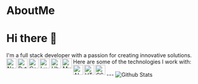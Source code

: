 # AboutMe

# Hi there 👋

I'm a full stack developer with a passion for creating innovative solutions. Here are some of the technologies I work with: 
<img align="left" alt="Node.js" width="26px" src="https://user-images.githubusercontent.com/25181517/117447155-6a868a00-af3d-11eb-9cfe-245df15c9f3f.png"/>
<img align="left" alt="Python" width="26px" src="https://user-images.githubusercontent.com/25181517/183423507-c056a6f9-1ba8-4312-a350-19bcbc5a8697.png"/>
<img align="left" alt="C++" width="26px" src="https://user-images.githubusercontent.com/25181517/192106073-90fffafe-3562-4ff9-a37e-c77a2da0ff58.png"/>
<img align="left" alt="Lua" width="26px" src="https://github.com/Ramonmelod/profile-technology-icons/assets/139141993/89970707-fd3d-46e9-897e-7e51ba07ba4c"/>
<img align="left" alt="Ubuntu" width="26px" src="https://user-images.githubusercontent.com/25181517/186884153-99edc188-e4aa-4c84-91b0-e2df260ebc33.png"/>
<img align="left" alt="MySQL" width="26px" src="https://user-images.githubusercontent.com/25181517/183896128-ec99105a-ec1a-4d85-b08b-1aa1620b2046.png"/>
<img align="left" alt="AI" width="26px" src="https://user-images.githubusercontent.com/25181517/223639822-2a01e63a-a7f9-4a39-8930-61431541bc06.png"/>
<img align="left" alt="HTML" width="26px" src="https://user-images.githubusercontent.com/25181517/192158954-f88b5814-d510-4564-b285-dff7d6400dad.png"/>
<img align="left" alt="CSS" width="26px" src="https://user-images.githubusercontent.com/25181517/183898674-75a4a1b1-f960-4ea9-abcb-637170a00a75.png"/> 
<br />
<br />
--- ![Github Stats](https://github-readme-stats.vercel.app/api?username=EpicSebastian&show_icons=true&bg_color=30,e96443,904e95&title_color=fff&text_color=fff)
